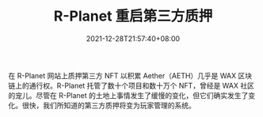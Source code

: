 ﻿---
title: "R-Planet 重启第三方质押"
date: 2021-12-28T21:57:40+08:00
lastmod: 2021-12-28T16:45:40+08:00
draft: false
authors: ["Small"]
description: "在 R-Planet 网站上质押第三方 NFT 以积累 Aether（AETH）几乎是 WAX 区块链上的通行权。R-Planet 托管了数十个项目和数十万个 NFT，曾经是 WAX 社区的宠儿。尽管在 R-Planet 的土地上事情发生了缓慢的变化，但它们确实发生了变化。很快，我们所知道的第三方质押将变为玩家管理的系统。"
featuredImage: "r-planet-to-restart-third-party-staking.jpeg"
tags: ["Virtual World","虚拟世界","Play to Earn"]
categories: ["news"]
news: ["虚拟世界"]
weight: 
lightgallery: true
pinned: false
recommend: false
recommend1: false
---

在 R-Planet 网站上质押第三方 NFT 以积累 Aether（AETH）几乎是 WAX 区块链上的通行权。R-Planet 托管了数十个项目和数十万个 NFT，曾经是 WAX 社区的宠儿。尽管在 R-Planet 的土地上事情发生了缓慢的变化，但它们确实发生了变化。很快，我们所知道的第三方质押将变为玩家管理的系统。

<!--more-->

